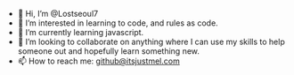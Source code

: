 - 👋 Hi, I’m @Lostseoul7
- 👀 I’m interested in learning to code, and rules as code.
- 🌱 I’m currently learning javascript.
- 💞️ I’m looking to collaborate on anything where I can use my skills to help someone out and hopefully learn something new.
- 📫 How to reach me: github@itsjustmel.com

<!---
Lostseoul7/Lostseoul7 is a ✨ special ✨ repository because its `README.md` (this file) appears on your GitHub profile.
You can click the Preview link to take a look at your changes.
--->
